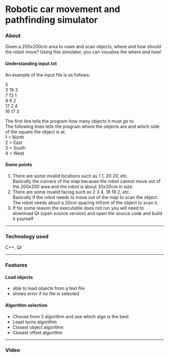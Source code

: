# Robotic car movement and pathfinding simulator

### About

Given a 200x200cm area to roam and scan objects, where and how should the robot move? Using this simulator, you can visualise the where and how!

#### Understanding input.txt

An example of the input file is as follows:

5  
3 19 3  
7 13 1  
9 6 2  
17 2 4  
16 17 3

The first line tells the program how many objects it must go to.  
The following lines tells the program where the objects are and which side of the square the object is at.  
1 = North  
2 = East  
3 = South  
4 = West

#### Some points

1. There are some invalid locations such as 1 1, 20 20, etc.  
   Basically the corners of the map because the robot cannot move out of the 200x200 area and the robot is about 30x30cm in size.  
2. There are some invalid facing such as 2 3 4, 19 19 2, etc.  
   Basically if the robot needs to move out of the map to scan the object. The robot needs about a 20cm spacing infront of the object to scan it.
3. If for some reason the executable does not run you will need to download Qt (open source version) and open the source code and build it yourself

---

### Technology used

C++, Qt

---

### Features

#### Load objects

- able to load objects from a text file
- shows error if no file is selected

#### Algorithm selection

- Choose from 3 algorithm and see which algo is the best
- Least turns algorithm
- Closest object algorithm
- Closest offset algorithm

---

### Video
